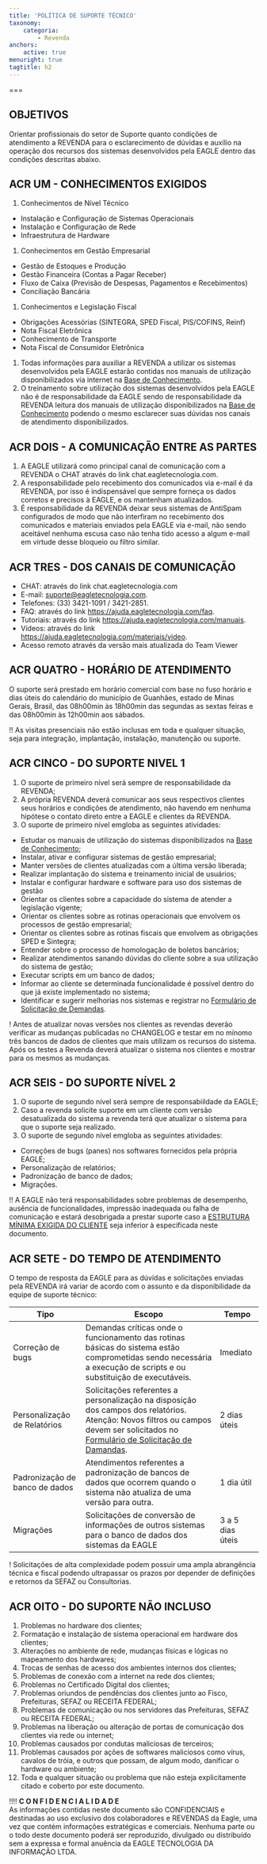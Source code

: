 ```yaml
---
title: 'POLÍTICA DE SUPORTE TÉCNICO'
taxonomy:
    categoria:
        - Revenda
anchors:
    active: true
menuright: true
tagtitle: h2
---
```


===

## OBJETIVOS
Orientar profissionais do setor de Suporte quanto condições de atendimento a REVENDA para o esclarecimento de dúvidas e auxílio na operação dos recursos dos sistemas desenvolvidos pela EAGLE dentro das condições descritas abaixo.

## ACR UM - CONHECIMENTOS EXIGIDOS
1. Conhecimentos de Nível Técnico
 - Instalação e Configuração de Sistemas Operacionais
 - Instalação e Configuração de Rede
 - Infraestrutura de Hardware
1. Conhecimentos em Gestão Empresarial
 - Gestão de Estoques e Produção
 - Gestão Financeira (Contas a Pagar Receber)
 - Fluxo de Caixa (Previsão de Despesas, Pagamentos e Recebimentos)
 - Conciliação Bancária
1. Conhecimentos e Legislação Fiscal
- Obrigações Acessórias (SINTEGRA, SPED Fiscal, PIS/COFINS, Reinf)
- Nota Fiscal Eletrônica
- Conhecimento de Transporte
- Nota Fiscal de Consumidor Eletrônica
1. Todas informações para auxiliar a REVENDA a utilizar os sistemas desenvolvidos pela EAGLE estarão contidas nos manuais de utilização disponibilizados via internet na [Base de Conhecimento](https://ajuda.eagletecnologia.com).
1. O treinamento sobre utilização dos sistemas desenvolvidos pela EAGLE não é de responsabilidade da EAGLE sendo de responsabilidade da REVENDA leitura dos manuais de utilização disponibilizados na [Base de Conhecimento](https://ajuda.eagletecnologia.com) podendo o mesmo esclarecer suas dúvidas nos canais de atendimento disponibilizados.

## ACR DOIS - A COMUNICAÇÃO ENTRE AS PARTES
1. A EAGLE utilizará como principal canal de comunicação com a REVENDA o CHAT através do link chat.eagletecnologia.com.
1. A responsabilidade pelo recebimento dos comunicados via e-mail é da REVENDA, por isso é indispensável que sempre forneça os dados corretos e precisos à EAGLE, e os mantenham atualizados.
1. É responsabilidade da REVENDA deixar seus sistemas de AntiSpam configurados de modo que não interfiram no recebimento dos comunicados e materiais enviados pela EAGLE via e-mail, não sendo aceitável nenhuma escusa caso não tenha tido acesso a algum e-mail em virtude desse bloqueio ou filtro similar.

## ACR TRES - DOS CANAIS DE COMUNICAÇÃO
- CHAT: através do link chat.eagletecnologia.com
- E-mail: suporte@eagletecnologia.com.
- Telefones: (33) 3421-1091 / 3421-2851.
- FAQ: através do link https://ajuda.eagletecnologia.com/faq.
- Tutoriais: através do link https://ajuda.eagletecnologia.com/manuais.
- Vídeos: através do link https://ajuda.eagletecnologia.com/materiais/video.
- Acesso remoto através da versão mais atualizada do Team Viewer

## ACR QUATRO - HORÁRIO DE ATENDIMENTO
O suporte será prestado em horário comercial com base no fuso horário e dias úteis do calendário do município de Guanhães, estado de Minas Gerais, Brasil, das 08h00min às 18h00min das segundas as sextas feiras e das 08h00min às 12h00min aos sábados.

!! As visitas presenciais não estão inclusas em toda e qualquer situação, seja para integração, implantação, instalação, manutenção ou suporte.

## ACR CINCO - DO SUPORTE NIVEL 1
1. O suporte de primeiro nível será sempre de responsabilidade da REVENDA;
1. A própria REVENDA deverá comunicar aos seus respectivos clientes seus horários e condições de atendimento, não havendo em nenhuma hipótese o contato direto entre a EAGLE e clientes da REVENDA.
1. O suporte de primeiro nível emgloba as seguintes atividades:
- Estudar os manuais de utilização do sistemas disponibilizados na [Base de Conhecimento](https://ajuda.eagletecnologia.com/);
- Instalar, ativar e configurar sistemas de gestão empresarial;
- Manter versões de clientes atualizadas com a última versão liberada;
- Realizar implantação do sistema e treinamento inicial de usuários;
- Instalar e configurar hardware e software para uso dos sistemas de gestão
- Orientar os clientes sobre a capacidade do sistema de atender a legislação vigente;
- Orientar os clientes sobre as rotinas operacionais que envolvem os processos de gestão empresarial;
- Orientar os clientes sobre as rotinas fiscais que envolvem as obrigações SPED e Sintegra;
- Entender sobre o processo de homologação de boletos bancários;
- Realizar atendimentos sanando dúvidas do cliente sobre a sua utilização do sistema de gestão;
- Executar scripts em um banco de dados;
- Informar ao cliente se determinada funcionalidade é possível dentro do que já existe implementado no sistema;
- Identificar e sugerir melhorias nos sistemas e registrar no [Formulário de Solicitação de Demandas](https://ajuda.eagletecnologia.com/formularios-de-solicitacao/solicitacao-de-demanda-eagle-gestao).

! Antes de atualizar novas versões nos clientes as revendas deverão verificar as mudanças publicadas no CHANGELOG e testar em no mínomo três bancos de dados de clientes que mais utilizam os recursos do sistema. Após os testes a Revenda deverá atualizar o sistema nos clientes e mostrar para os mesmos as mudanças.

## ACR SEIS - DO SUPORTE NÍVEL 2
1. O suporte de segundo nível será sempre de responsabiildade da EAGLE;
1. Caso a revenda solicite suporte em um cliente com versão desatualizada do sistema a revenda terá que atualizar o sistema para que o suporte seja realizado. 
1. O suporte de segundo nível emgloba as seguintes atividades:
- Correções de bugs (panes) nos softwares fornecidos pela própria EAGLE;
- Personalização de relatórios;
- Padronização de banco de dados;
- Migrações.

!! A EAGLE não terá responsabilidades sobre problemas de desempenho, ausência de funcionalidades, impressão inadequada ou falha de comunicação e estará desobrigada a prestar suporte caso a [ESTRUTURA MÍNIMA EXIGIDA DO CLIENTE](https://ajuda.eagletecnologia.com/admin/pages/materiais/revenda/processos-internos/requisitos-minimos-exigidos-do-cliente) seja inferior à especificada neste documento.

## ACR SETE - DO TEMPO DE ATENDIMENTO
O tempo de resposta da EAGLE para as dúvidas e solicitações enviadas pela REVENDA irá variar de acordo com o assunto e da disponibilidade da equipe de suporte técnico:

|Tipo|Escopo|Tempo|
|----------|-----------|-----|
|Correção de bugs|Demandas críticas onde o funcionamento das rotinas básicas do sistema estão comprometidas sendo necessária a execução de scripts e ou substituição de executáveis. |Imediato|
|Personalização de Relatórios|Solicitações referentes a personalização na disposição dos campos dos relatórios. Atenção: Novos filtros ou campos devem ser solicitados no [Formulário de Solicitação de Damandas](https://ajuda.eagletecnologia.com/formularios-de-solicitacao/solicitacao-de-demanda-eagle-gestao).|2 dias úteis|
|Padronização de banco de dados|Atendimentos referentes a padronização de bancos de dados que ocorrem quando o sistema não atualiza de uma versão para outra.|1 dia útil|
|Migrações|Solicitações de conversão de informações de outros sistemas para o banco de dados dos sistemas da EAGLE|3 a 5 dias úteis|

! Solicitações de alta complexidade podem possuir uma ampla abrangência técnica e fiscal podendo ultrapassar os prazos por depender de definições e retornos da SEFAZ ou Consultorias.

## ACR OITO - DO SUPORTE NÃO INCLUSO
1. Problemas no hardware dos clientes;
1. Formatação e instalação de sistema operacional em hardware dos clientes;
1. Alterações no ambiente de rede, mudanças físicas e lógicas no mapeamento dos hardwares;
1. Trocas de senhas de acesso dos ambientes internos dos clientes;
1. Problemas de conexão com a internet na rede dos clientes;
1. Problemas no Certificado Digital dos clientes;
1. Problemas oriundos de pendências dos clientes junto ao Fisco, Prefeituras, SEFAZ ou RECEITA FEDERAL;
1. Problemas de comunicação ou nos servidores das Prefeituras, SEFAZ ou RECEITA FEDERAL;
1. Problemas na liberação ou alteração de portas de comunicação dos clientes via rede ou internet;
1. Problemas causados por condutas maliciosas de terceiros;
1. Problemas causados por ações de softwares maliciosos como vírus, cavalos de tróia, e outros que possam, de algum modo, danificar o hardware ou ambiente;
1. Toda e qualquer situação ou problema que não esteja explicitamente citado e coberto por este documento.

!!!! **C O N F I D E N C I A L I D A D E**<br> As informações contidas neste documento são CONFIDENCIAIS e destinadas ao uso exclusivo dos colaboradores e REVENDAS da Eagle, uma vez que contém informações estratégicas e comerciais. Nenhuma parte ou o todo deste documento poderá ser reproduzido, divulgado ou distribuído sem a expressa e formal anuência da EAGLE TECNOLOGIA DA INFORMAÇÃO LTDA.